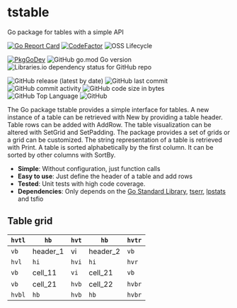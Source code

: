 # tstable
Go package for tables with a simple API


[![Go Report Card](https://goreportcard.com/badge/github.com/thorstenrie/tstable)](https://goreportcard.com/report/github.com/thorstenrie/tstable)
[![CodeFactor](https://www.codefactor.io/repository/github/thorstenrie/tstable/badge)](https://www.codefactor.io/repository/github/thorstenrie/tstable)
![OSS Lifecycle](https://img.shields.io/osslifecycle/thorstenrie/tstable)

[![PkgGoDev](https://pkg.go.dev/badge/mod/github.com/thorstenrie/tstable)](https://pkg.go.dev/mod/github.com/thorstenrie/tstable)
![GitHub go.mod Go version](https://img.shields.io/github/go-mod/go-version/thorstenrie/tstable)
![Libraries.io dependency status for GitHub repo](https://img.shields.io/librariesio/github/thorstenrie/tstable)

![GitHub release (latest by date)](https://img.shields.io/github/v/release/thorstenrie/tstable)
![GitHub last commit](https://img.shields.io/github/last-commit/thorstenrie/tstable)
![GitHub commit activity](https://img.shields.io/github/commit-activity/m/thorstenrie/tstable)
![GitHub code size in bytes](https://img.shields.io/github/languages/code-size/thorstenrie/tstable)
![GitHub Top Language](https://img.shields.io/github/languages/top/thorstenrie/tstable)
![GitHub](https://img.shields.io/github/license/thorstenrie/tstable)

The Go package tstable provides a simple interface for tables. A new instance of a table can be retrieved with New by providing a table header. Table rows can be added
with AddRow. The table visualization can be altered with SetGrid and SetPadding. The package provides a set of grids or a grid can be customized. The string representation of a table is retrieved with Print. A table is sorted alphabetically by the first column. It can be sorted by other columns with SortBy.

- **Simple**: Without configuration, just function calls
- **Easy to use**: Just define the header of a table and add rows
- **Tested**: Unit tests with high code coverage.
- **Dependencies**: Only depends on the [Go Standard Library](https://pkg.go.dev/std), [tserr](https://github.com/thorstenrie/tserr), [lpstats](https://github.com/thorstenrie/lpstats) and tsfio

## Table grid

| `hvtl` | `hb`       | `hvt` | `hb`       | `hvtr` |
|------|----------|-----|----------|------|
| `vb`   | header_1 | vi  | header_2 | `vb`   |
| `hvl`  | `hi`       | `hvi` | `hi`       | `hvr`  |
| `vb`   | cell_11  | `vi`  | cell_21  | `vb`   |
| `vb`   | cell_21  | `hvb` | cell_22  | `hvbr` |
| `hvbl` | `hb`       | `hvb` | `hb`       | `hvbr` |
